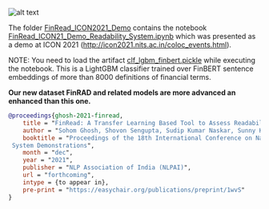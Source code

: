 ![alt text](https://github.com/sohomghosh/FinRAD_Financial_Readability_Assessment_Dataset/blob/main/old_model_FinRead/FinRead_gradio.png)


The folder [FinRead_ICON2021_Demo](https://github.com/sohomghosh/FinRAD_Financial_Readability_Assessment_Dataset/tree/main/old_model_FinRead/FinRead_ICON2021_Demo) contains the notebook [FinRead_ICON21_Demo_Readability_System.ipynb](https://github.com/sohomghosh/FinRAD_Financial_Readability_Assessment_Dataset/blob/main/old_model_FinRead/FinRead_ICON2021_Demo/FinRead_ICON21_Demo_Readability_System.ipynb) which was presented as a demo at ICON 2021 (http://icon2021.nits.ac.in/coloc_events.html).

NOTE: You need to load the artifact [clf_lgbm_finbert.pickle](https://github.com/sohomghosh/FinRAD_Financial_Readability_Assessment_Dataset/blob/main/old_model_FinRead/FinRead_ICON2021_Demo/clf_lgbm_finbert.pickle) while executing the notebook. This is a LightGBM classifier trained over FinBERT sentence embeddings of more than 8000 definitions of financial terms.



**Our new dataset FinRAD and related models are more advanced an enhanced than this one.**


```bibtex 
@proceedings{ghosh-2021-finread,
    title = "FinRead: A Transfer Learning Based Tool to Assess Readability of Definitions of Financial Terms",
    author = "Sohom Ghosh, Shovon Sengupta, Sudip Kumar Naskar, Sunny Kumar Singh",
    booktitle = "Proceedings of the 18th International Conference on Natural Language Processing (ICON) : 
 System Demonstrations",
    month = "dec",
    year = "2021",
    publisher = "NLP Association of India (NLPAI)",
    url = "forthcoming",
    intype = {to appear in},
    pre-print = "https://easychair.org/publications/preprint/1wvS"
}
```
